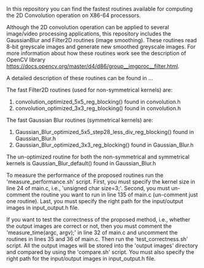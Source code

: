 In this repository you can find the fastest routines available for computing the 2D Convolution operation on X86-64 processors. 

Although the 2D convolution operation can be applied to several image/video processing applications, this repository includes the GaussianBlur and Filter2D routines (image smoothing). These routines read 8-bit greyscale images and generate new smoothed greyscale images.
For more information about how these routines work see the description of OpenCV library https://docs.opencv.org/master/d4/d86/group__imgproc__filter.html. 

A detailed description of these routines can be found in ...


The fast Filter2D routines (used for non-symmetrical kernels) are:
1. convolution_optimized_5x5_reg_blocking() found in convolution.h
2. convolution_optimized_3x3_reg_blocking() found in convolution.h

The fast Gaussian Blur routines (symmetrical kernels) are:
1. Gaussian_Blur_optimized_5x5_step28_less_div_reg_blocking() found in Gaussian_Blur.h
2. Gaussian_Blur_optimized_3x3_reg_blocking() found in Gaussian_Blur.h

The un-optimized routine for both the non-symmetrical and symmetrical kernels is
 Gaussian_Blur_default() found in Gaussian_Blur.h


To measure the performance of the proposed routines run the 'measure_performance.sh' script. First, you must specify the kernel size in line 24 of main.c, i.e., 'unsigned char size=3;'. Second, you must un-comment the routine you want to run in line 135 of main.c (un-comment just one routine). Last, you must specify the right path for the input/output images in input_output.h file. 



If you want to test the correctness of the proposed method, i.e., whether the output images are correct or not, then you must comment the 'measure_time(argc, argv);' in line 32 of main.c and uncomment the routines in lines 35 and 36 of main.c. 
Then run the 'test_correctness.sh' script. All the output images will be stored into the 'output images' directory and compared by using the 'compare.sh' script. You must also specify the right path for the input/output images in input_output.h file.

